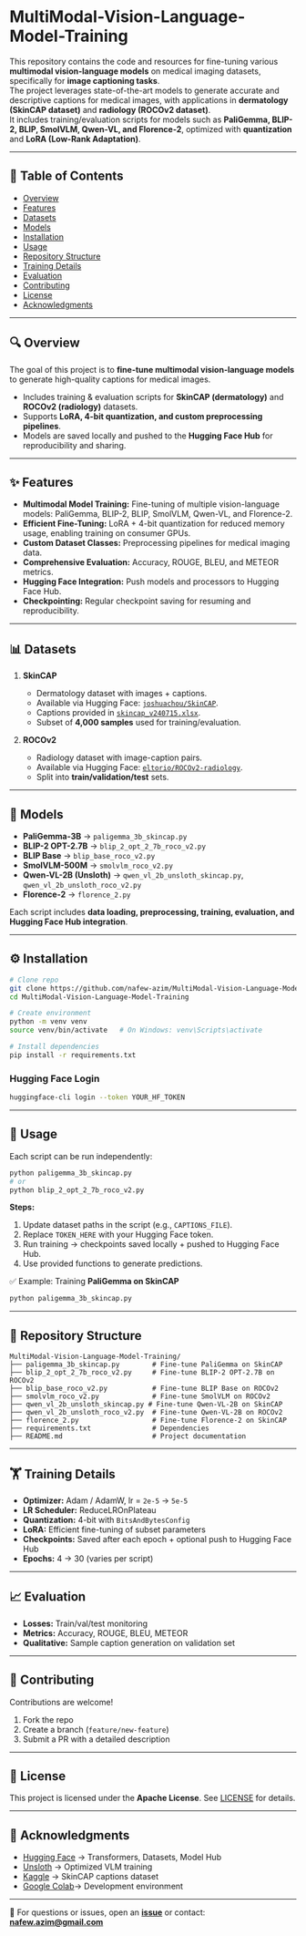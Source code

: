 # MultiModal-Vision-Language-Model-Training

This repository contains the code and resources for fine-tuning various **multimodal vision-language models** on medical imaging datasets, specifically for **image captioning tasks**.  
The project leverages state-of-the-art models to generate accurate and descriptive captions for medical images, with applications in **dermatology (SkinCAP dataset)** and **radiology (ROCOv2 dataset)**.  
It includes training/evaluation scripts for models such as **PaliGemma, BLIP-2, BLIP, SmolVLM, Qwen-VL, and Florence-2**, optimized with **quantization** and **LoRA (Low-Rank Adaptation)**.

---

## 📑 Table of Contents
- [Overview](#overview)  
- [Features](#features)  
- [Datasets](#datasets)  
- [Models](#models)  
- [Installation](#installation)  
- [Usage](#usage)  
- [Repository Structure](#repository-structure)  
- [Training Details](#training-details)  
- [Evaluation](#evaluation)  
- [Contributing](#contributing)  
- [License](#license)  
- [Acknowledgments](#acknowledgments)  

---

## 🔍 Overview
The goal of this project is to **fine-tune multimodal vision-language models** to generate high-quality captions for medical images.  

- Includes training & evaluation scripts for **SkinCAP (dermatology)** and **ROCOv2 (radiology)** datasets.  
- Supports **LoRA, 4-bit quantization, and custom preprocessing pipelines**.  
- Models are saved locally and pushed to the **Hugging Face Hub** for reproducibility and sharing.  

---

## ✨ Features
- **Multimodal Model Training:** Fine-tuning of multiple vision-language models: PaliGemma, BLIP-2, BLIP, SmolVLM, Qwen-VL, and Florence-2.  
- **Efficient Fine-Tuning:** LoRA + 4-bit quantization for reduced memory usage, enabling training on consumer GPUs.  
- **Custom Dataset Classes:** Preprocessing pipelines for medical imaging data.  
- **Comprehensive Evaluation:** Accuracy, ROUGE, BLEU, and METEOR metrics.  
- **Hugging Face Integration:** Push models and processors to Hugging Face Hub.  
- **Checkpointing:** Regular checkpoint saving for resuming and reproducibility.  

---

## 📊 Datasets
1. **SkinCAP**  
   - Dermatology dataset with images + captions.  
   - Available via Hugging Face: [`joshuachou/SkinCAP`](https://huggingface.co/datasets/joshuachou/SkinCAP).  
   - Captions provided in [`skincap_v240715.xlsx`](https://www.kaggle.com/datasets/nafewazim/skincap-captions).  
   - Subset of **4,000 samples** used for training/evaluation.  

2. **ROCOv2**  
   - Radiology dataset with image-caption pairs.  
   - Available via Hugging Face: [`eltorio/ROCOv2-radiology`](https://huggingface.co/datasets/eltorio/ROCOv2-radiology).  
   - Split into **train/validation/test** sets.  

---

## 🤖 Models
- **PaliGemma-3B** → `paligemma_3b_skincap.py`  
- **BLIP-2 OPT-2.7B** → `blip_2_opt_2_7b_roco_v2.py`  
- **BLIP Base** → `blip_base_roco_v2.py`  
- **SmolVLM-500M** → `smolvlm_roco_v2.py`  
- **Qwen-VL-2B (Unsloth)** → `qwen_vl_2b_unsloth_skincap.py`, `qwen_vl_2b_unsloth_roco_v2.py`  
- **Florence-2** → `florence_2.py`  

Each script includes **data loading, preprocessing, training, evaluation, and Hugging Face Hub integration**.

---

## ⚙️ Installation
```bash
# Clone repo
git clone https://github.com/nafew-azim/MultiModal-Vision-Language-Model-Training.git
cd MultiModal-Vision-Language-Model-Training

# Create environment
python -m venv venv
source venv/bin/activate   # On Windows: venv\Scripts\activate

# Install dependencies
pip install -r requirements.txt
````

### Hugging Face Login

```bash
huggingface-cli login --token YOUR_HF_TOKEN
```

---

## 🚀 Usage

Each script can be run independently:

```bash
python paligemma_3b_skincap.py
# or
python blip_2_opt_2_7b_roco_v2.py
```

**Steps:**

1. Update dataset paths in the script (e.g., `CAPTIONS_FILE`).
2. Replace `TOKEN_HERE` with your Hugging Face token.
3. Run training → checkpoints saved locally + pushed to Hugging Face Hub.
4. Use provided functions to generate predictions.

✅ Example: Training **PaliGemma on SkinCAP**

```bash
python paligemma_3b_skincap.py
```

---

## 📂 Repository Structure

```
MultiModal-Vision-Language-Model-Training/
├── paligemma_3b_skincap.py        # Fine-tune PaliGemma on SkinCAP
├── blip_2_opt_2_7b_roco_v2.py     # Fine-tune BLIP-2 OPT-2.7B on ROCOv2
├── blip_base_roco_v2.py           # Fine-tune BLIP Base on ROCOv2
├── smolvlm_roco_v2.py             # Fine-tune SmolVLM on ROCOv2
├── qwen_vl_2b_unsloth_skincap.py # Fine-tune Qwen-VL-2B on SkinCAP
├── qwen_vl_2b_unsloth_roco_v2.py  # Fine-tune Qwen-VL-2B on ROCOv2
├── florence_2.py                  # Fine-tune Florence-2 on SkinCAP
├── requirements.txt               # Dependencies
├── README.md                      # Project documentation
```

---

## 🏋️ Training Details

* **Optimizer:** Adam / AdamW, lr = `2e-5` → `5e-5`
* **LR Scheduler:** ReduceLROnPlateau
* **Quantization:** 4-bit with `BitsAndBytesConfig`
* **LoRA:** Efficient fine-tuning of subset parameters
* **Checkpoints:** Saved after each epoch + optional push to Hugging Face Hub
* **Epochs:** 4 → 30 (varies per script)

---

## 📈 Evaluation

* **Losses:** Train/val/test monitoring
* **Metrics:** Accuracy, ROUGE, BLEU, METEOR
* **Qualitative:** Sample caption generation on validation set

---

## 🤝 Contributing

Contributions are welcome!

1. Fork the repo
2. Create a branch (`feature/new-feature`)
3. Submit a PR with a detailed description

---

## 📜 License

This project is licensed under the **Apache License**. See [LICENSE](LICENSE) for details.

---

## 🙏 Acknowledgments

* [Hugging Face](https://huggingface.co/) → Transformers, Datasets, Model Hub
* [Unsloth](https://github.com/unslothai/unsloth) → Optimized VLM training
* [Kaggle](https://www.kaggle.com/) → SkinCAP captions dataset
* [Google Colab](https://colab.research.google.com/)→ Development environment

---

📩 For questions or issues, open an **[issue](../../issues)** or contact: **[nafew.azim@gmail.com](mailto:nafew.azim@gmail.com)**
